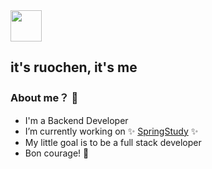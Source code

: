 <img src="https://raw.githubusercontent.com/qukaiyuan/qukaiyuan/master/me.gif" width="50">

## it's ruochen, it's me

### About me？ :eyes:
- I'm a Backend Developer
- I’m currently working on ✨ [SpringStudy](https://github.com/iruochen/SpringStudy) ✨
- My little goal is to be a full stack developer
- Bon courage! 🥂

